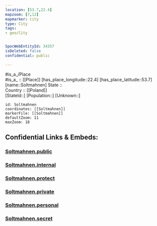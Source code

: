 ```yaml
---
location: [53.7,22.4] 
mapzoom: [7,12] 
mapmarker: city 
type: City
tags:
- geo/City


SpocWebEntityId: 34357
isDeleted: false
confidential: public

---
```

#is_a_/Place  
#is_a_ :: [[Place]] 
[has_place_longitude::22.4] 
[has_place_latitude::53.7] 
[name::Soltmahnen] 
State ::  
Country :: [[Poland]]  
[StateId::] 
[Population::] 
[Unknown::] 


```leaflet
id: Soltmahnen
coordinates: [[Soltmahnen]] 
markerFile: [[Soltmahnen]] 
defaultZoom: 11 
maxZoom: 18
```


## Confidential Links & Embeds: 

### [Soltmahnen.public](/_public/\Earth\Continent\Europe\Europe~East\Poland\Provinces~Poland\Podlachian\CitySoltmahnen.public.md) 

### [Soltmahnen.internal](/_internal/\Earth\Continent\Europe\Europe~East\Poland\Provinces~Poland\Podlachian\CitySoltmahnen.internal.md) 

### [Soltmahnen.protect](/_protect/\Earth\Continent\Europe\Europe~East\Poland\Provinces~Poland\Podlachian\CitySoltmahnen.protect.md) 

### [Soltmahnen.private](/_private/\Earth\Continent\Europe\Europe~East\Poland\Provinces~Poland\Podlachian\CitySoltmahnen.private.md) 

### [Soltmahnen.personal](/_personal/\Earth\Continent\Europe\Europe~East\Poland\Provinces~Poland\Podlachian\CitySoltmahnen.personal.md) 

### [Soltmahnen.secret](/_secret/\Earth\Continent\Europe\Europe~East\Poland\Provinces~Poland\Podlachian\CitySoltmahnen.secret.md)

